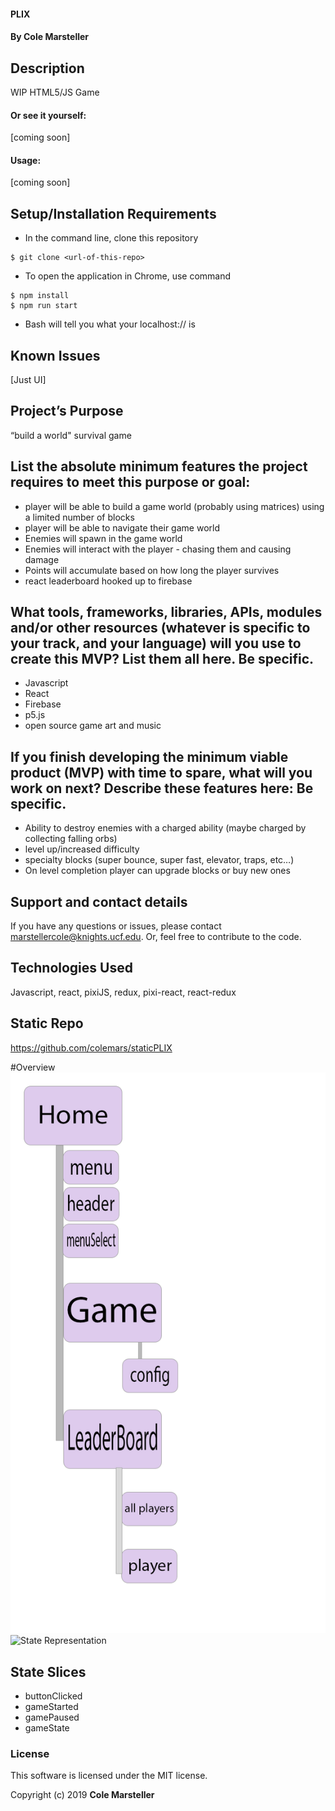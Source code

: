 
#### PLIX

#### By Cole Marsteller

## Description

WIP HTML5/JS Game

#### Or see it yourself:
[coming soon]

#### Usage:

[coming soon]

## Setup/Installation Requirements

* In the command line, clone this repository
```
$ git clone <url-of-this-repo>
```

* To open the application in Chrome, use command
```
$ npm install
$ npm run start
```
* Bash will tell you what your localhost://<port-goes-here> is

## Known Issues

[Just UI]

## Project’s Purpose

“build a world" survival game

## List the absolute minimum features the project requires to meet this purpose or goal:

* player will be able to build a game world (probably using matrices) using a limited number of blocks
* player will be able to navigate their game world
* Enemies will spawn in the game world
* Enemies will interact with the player - chasing them and causing damage
* Points will accumulate based on how long the player survives
* react leaderboard hooked up to firebase

## What tools, frameworks, libraries, APIs, modules and/or other resources (whatever is specific to your track, and your language) will you use to create this MVP? List them all here. Be specific.

* Javascript
* React
* Firebase
* p5.js
* open source game art and music

## If you finish developing the minimum viable product (MVP) with time to spare, what will you work on next? Describe these features here: Be specific.

* Ability to destroy enemies with a charged ability (maybe charged by collecting falling orbs)
* level up/increased difficulty
* specialty blocks (super bounce, super fast, elevator, traps, etc…)
* On level completion player can upgrade blocks or buy new ones

## Support and contact details

If you have any questions or issues, please contact marstellercole@knights.ucf.edu. Or, feel free to contribute to the code.

## Technologies Used

Javascript, react, pixiJS, redux, pixi-react, react-redux

## Static Repo

https://github.com/colemars/staticPLIX

#Overview
![Components Tree](https://github.com/colemars/PLIX/blob/master/public/assets/images/components.png)
![State Representation](https://github.com/colemars/PLIX/blob/master/assets/state.png)

## State Slices

* buttonClicked
* gameStarted
* gamePaused
* gameState


### License

This software is licensed under the MIT license.

Copyright (c) 2019 **Cole Marsteller**
